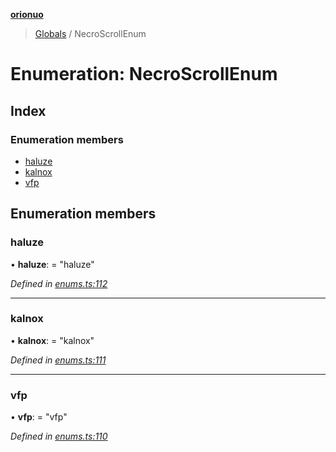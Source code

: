 **[orionuo](../README.md)**

> [Globals](../globals.md) / NecroScrollEnum

# Enumeration: NecroScrollEnum

## Index

### Enumeration members

* [haluze](necroscrollenum.md#haluze)
* [kalnox](necroscrollenum.md#kalnox)
* [vfp](necroscrollenum.md#vfp)

## Enumeration members

### haluze

•  **haluze**:  = "haluze"

*Defined in [enums.ts:112](https://github.com/msviha/orionuo/blob/b5379e7/src/enums.ts#L112)*

___

### kalnox

•  **kalnox**:  = "kalnox"

*Defined in [enums.ts:111](https://github.com/msviha/orionuo/blob/b5379e7/src/enums.ts#L111)*

___

### vfp

•  **vfp**:  = "vfp"

*Defined in [enums.ts:110](https://github.com/msviha/orionuo/blob/b5379e7/src/enums.ts#L110)*
